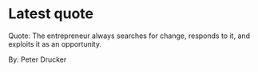 # Latest quote 

Quote: The entrepreneur always searches for change, responds to it, and exploits it as an opportunity. 

By: Peter Drucker